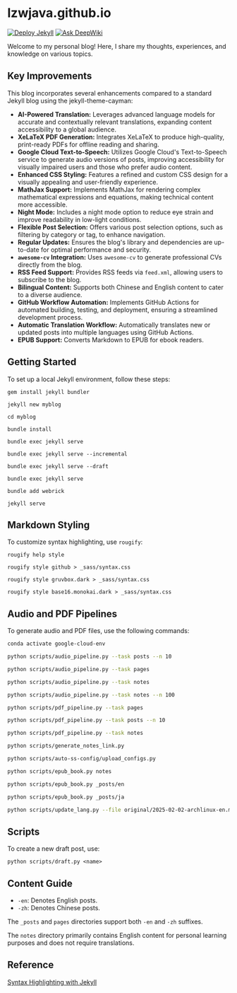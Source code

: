 # lzwjava.github.io

[![Deploy Jekyll](https://github.com/lzwjava/lzwjava.github.io/actions/workflows/gh-pages.yml/badge.svg?branch=main)](https://github.com/lzwjava/lzwjava.github.io/actions/workflows/gh-pages.yml)  [![Ask DeepWiki](https://deepwiki.com/badge.svg)](https://deepwiki.com/lzwjava/lzwjava.github.io)  

Welcome to my personal blog! Here, I share my thoughts, experiences, and knowledge on various topics.

## Key Improvements

This blog incorporates several enhancements compared to a standard Jekyll blog using the jekyll-theme-cayman:

*   **AI-Powered Translation:** Leverages advanced language models for accurate and contextually relevant translations, expanding content accessibility to a global audience.
*   **XeLaTeX PDF Generation:** Integrates XeLaTeX to produce high-quality, print-ready PDFs for offline reading and sharing.
*   **Google Cloud Text-to-Speech:** Utilizes Google Cloud's Text-to-Speech service to generate audio versions of posts, improving accessibility for visually impaired users and those who prefer audio content.
*   **Enhanced CSS Styling:** Features a refined and custom CSS design for a visually appealing and user-friendly experience.
*   **MathJax Support:** Implements MathJax for rendering complex mathematical expressions and equations, making technical content more accessible.
*   **Night Mode:** Includes a night mode option to reduce eye strain and improve readability in low-light conditions.
*   **Flexible Post Selection:** Offers various post selection options, such as filtering by category or tag, to enhance navigation.
*   **Regular Updates:** Ensures the blog's library and dependencies are up-to-date for optimal performance and security.
*   **`awesome-cv` Integration:** Uses `awesome-cv` to generate professional CVs directly from the blog.
*   **RSS Feed Support:** Provides RSS feeds via `feed.xml`, allowing users to subscribe to the blog.
*   **Bilingual Content:** Supports both Chinese and English content to cater to a diverse audience.
*   **GitHub Workflow Automation:** Implements GitHub Actions for automated building, testing, and deployment, ensuring a streamlined development process.
*   **Automatic Translation Workflow:** Automatically translates new or updated posts into multiple languages using GitHub Actions.
*   **EPUB Support:** Converts Markdown to EPUB for ebook readers.


## Getting Started

To set up a local Jekyll environment, follow these steps:

```shell
gem install jekyll bundler

jekyll new myblog

cd myblog

bundle install

bundle exec jekyll serve

bundle exec jekyll serve --incremental

bundle exec jekyll serve --draft

bundle exec jekyll serve

bundle add webrick

jekyll serve
```

## Markdown Styling

To customize syntax highlighting, use `rougify`:

```shell
rougify help style

rougify style github > _sass/syntax.css

rougify style gruvbox.dark > _sass/syntax.css

rougify style base16.monokai.dark > _sass/syntax.css
```

## Audio and PDF Pipelines

To generate audio and PDF files, use the following commands:

```bash
conda activate google-cloud-env

python scripts/audio_pipeline.py --task posts --n 10

python scripts/audio_pipeline.py --task pages

python scripts/audio_pipeline.py --task notes

python scripts/audio_pipeline.py --task notes --n 100

python scripts/pdf_pipeline.py --task pages

python scripts/pdf_pipeline.py --task posts --n 10

python scripts/pdf_pipeline.py --task notes

python scripts/generate_notes_link.py

python scripts/auto-ss-config/upload_configs.py

python scripts/epub_book.py notes

python scripts/epub_book.py _posts/en

python scripts/epub_book.py _posts/ja

python scripts/update_lang.py --file original/2025-02-02-archlinux-en.md --lang ja  --model gemini
```

## Scripts

To create a new draft post, use:

```
python scripts/draft.py <name>
```

## Content Guide

*   `-en`: Denotes English posts.
*   `-zh`: Denotes Chinese posts.

The `_posts` and `pages` directories support both `-en` and `-zh` suffixes.

The `notes` directory primarily contains English content for personal learning purposes and does not require translations.

## Reference

[Syntax Highlighting with Jekyll](https://mcpride.github.io/posts/development/2018/03/06/syntax-highlighting-with-jekyll/)
